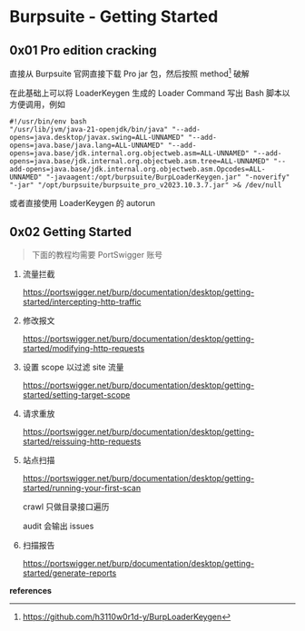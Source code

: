 # Burpsuite - Getting Started

## 0x01 Pro edition cracking

直接从 Burpsuite 官网直接下载 Pro jar 包，然后按照 method[^2] 破解

在此基础上可以将 LoaderKeygen 生成的 Loader Command 写出 Bash 脚本以方便调用，例如

```
#!/usr/bin/env bash
"/usr/lib/jvm/java-21-openjdk/bin/java" "--add-opens=java.desktop/javax.swing=ALL-UNNAMED" "--add-opens=java.base/java.lang=ALL-UNNAMED" "--add-opens=java.base/jdk.internal.org.objectweb.asm=ALL-UNNAMED" "--add-opens=java.base/jdk.internal.org.objectweb.asm.tree=ALL-UNNAMED" "--add-opens=java.base/jdk.internal.org.objectweb.asm.Opcodes=ALL-UNNAMED" "-javaagent:/opt/burpsuite/BurpLoaderKeygen.jar" "-noverify" "-jar" "/opt/burpsuite/burpsuite_pro_v2023.10.3.7.jar" >& /dev/null
```

或者直接使用 LoaderKeygen 的 autorun

## 0x02 Getting Started

> 下面的教程均需要 PortSwigger 账号

1. 流量拦截

   https://portswigger.net/burp/documentation/desktop/getting-started/intercepting-http-traffic

2. 修改报文

   https://portswigger.net/burp/documentation/desktop/getting-started/modifying-http-requests

3. 设置 scope 以过滤 site 流量

   https://portswigger.net/burp/documentation/desktop/getting-started/setting-target-scope

4. 请求重放

   https://portswigger.net/burp/documentation/desktop/getting-started/reissuing-http-requests

5. 站点扫描

   https://portswigger.net/burp/documentation/desktop/getting-started/running-your-first-scan

   crawl 只做目录接口遍历

   audit 会输出 issues

6. 扫描报告

   https://portswigger.net/burp/documentation/desktop/getting-started/generate-reports

**references**

[^1]:https://portswigger.net/burp/documentation/desktop/getting-started
[^2]:https://github.com/h3110w0r1d-y/BurpLoaderKeygen